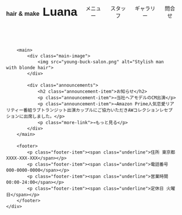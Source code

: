 <!DOCTYPE html>
<html lang="ja">
<head>
    <meta charset="UTF-8">
    <meta name="viewport" content="width=device-width, initial-scale=1.0">
    <title>hair & make Luana</title>
    <style>
        body, html {
            margin: 0;
            padding: 0;
            font-family: Arial, sans-serif;
        }
        .container {
            max-width: 1200px;
            margin: 0 auto;
            padding: 0 20px;
        }
        header {
            display: flex;
            justify-content: space-between;
            align-items: center;
            padding: 20px 0;
        }
        .logo {
            font-weight: bold;
            white-space: nowrap;
        }
        .logo-small {
            font-size: 16px;
        }
        .logo-large {
            font-size: 32px;
            margin-left: 5px;
        }
        nav ul {
            list-style-type: none;
            display: flex;
            margin: 0;
            padding: 0;
        }
        nav ul li {
            margin-left: 20px;
        }
        .main-image {
            width: 100%;
            height: 600px;
            overflow: hidden;
            position: relative;
        }
        .main-image img {
            width: 100%;
            height: 100%;
            object-fit: cover;
            object-position: center 30%;
        }
        .announcements {
            margin-top: 20px;
            border: 1px solid #ccc;
        }
        .announcement-item {
            padding: 10px 20px;
            border-bottom: 1px solid #ccc;
            margin: 0;
        }
        .announcement-item:last-child {
            border-bottom: none;
        }
        .more-link {
            text-align: right;
            padding: 10px 20px;
        }
        footer {
            margin-top: 40px;
            background-color: #f0f0f0;
            text-align: center;
            padding: 20px 0;
        }
        .footer-item {
            margin: 5px 0;
        }
        .underline {
            border-bottom: 1px solid blue;
            display: inline-block;
            padding-bottom: 2px;
        }
    </style>
</head>
<body>
    <div class="container">
        <header>
            <div class="logo">
                <span class="logo-small">hair & make</span>
                <span class="logo-large">Luana</span>
            </div>
            <nav>
                <ul>
                    <li>メニュー</li>
                    <li>スタッフ</li>
                    <li>ギャラリー</li>
                    <li>問合せ</li>
                </ul>
            </nav>
        </header>
        
        <main>
            <div class="main-image">
                <img src="young-buck-salon.png" alt="Stylish man with blonde hair">
            </div>
            
            <div class="announcements">
                <h2 class="announcement-item">お知らせ</h2>
                <p class="announcement-item">→当社ヘアモデルのCM出演</p>
                <p class="announcement-item">→Amazon Prime人気恋愛リアリティー番組ラブトランジット出演カップルにご協力いただきAWコレクションレセプションに出席しました。</p>
                <p class="more-link">→もっと見る</p>
            </div>
        </main>
        
        <footer>
            <p class="footer-item"><span class="underline">住所 東京都XXXX-XXX-XXX</span></p>
            <p class="footer-item"><span class="underline">電話番号 000-0000-0000</span></p>
            <p class="footer-item"><span class="underline">営業時間 00:00-24:00</span></p>
            <p class="footer-item"><span class="underline">定休日 火曜日</span></p>
        </footer>
    </div>
</body>
</html>
